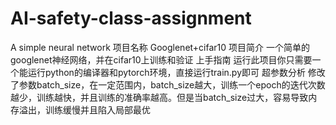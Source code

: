 # AI-safety-class-assignment
A simple neural network
项目名称
Googlenet+cifar10
项目简介
一个简单的googlenet神经网络，并在cifar10上训练和验证
上手指南
运行此项目你只需要一个能运行python的编译器和pytorch环境，直接运行train.py即可
超参数分析
修改了参数batch_size，在一定范围内，batch_size越大，训练一个epoch的迭代次数越少，训练越快，并且训练的准确率越高。但是当batch_size过大，容易导致内存溢出，训练缓慢并且陷入局部最优
